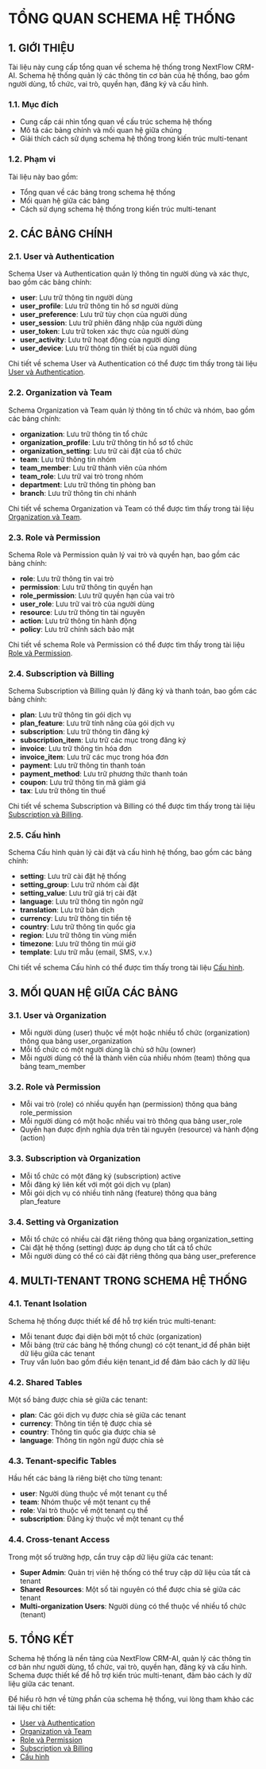 # TỔNG QUAN SCHEMA HỆ THỐNG

## 1. GIỚI THIỆU

Tài liệu này cung cấp tổng quan về schema hệ thống trong NextFlow CRM-AI. Schema hệ thống quản lý các thông tin cơ bản của hệ thống, bao gồm người dùng, tổ chức, vai trò, quyền hạn, đăng ký và cấu hình.

### 1.1. Mục đích

- Cung cấp cái nhìn tổng quan về cấu trúc schema hệ thống
- Mô tả các bảng chính và mối quan hệ giữa chúng
- Giải thích cách sử dụng schema hệ thống trong kiến trúc multi-tenant

### 1.2. Phạm vi

Tài liệu này bao gồm:

- Tổng quan về các bảng trong schema hệ thống
- Mối quan hệ giữa các bảng
- Cách sử dụng schema hệ thống trong kiến trúc multi-tenant

## 2. CÁC BẢNG CHÍNH

### 2.1. User và Authentication

Schema User và Authentication quản lý thông tin người dùng và xác thực, bao gồm các bảng chính:

- **user**: Lưu trữ thông tin người dùng
- **user_profile**: Lưu trữ thông tin hồ sơ người dùng
- **user_preference**: Lưu trữ tùy chọn của người dùng
- **user_session**: Lưu trữ phiên đăng nhập của người dùng
- **user_token**: Lưu trữ token xác thực của người dùng
- **user_activity**: Lưu trữ hoạt động của người dùng
- **user_device**: Lưu trữ thông tin thiết bị của người dùng

Chi tiết về schema User và Authentication có thể được tìm thấy trong tài liệu [User và Authentication](./user-authentication.md).

### 2.2. Organization và Team

Schema Organization và Team quản lý thông tin tổ chức và nhóm, bao gồm các bảng chính:

- **organization**: Lưu trữ thông tin tổ chức
- **organization_profile**: Lưu trữ thông tin hồ sơ tổ chức
- **organization_setting**: Lưu trữ cài đặt của tổ chức
- **team**: Lưu trữ thông tin nhóm
- **team_member**: Lưu trữ thành viên của nhóm
- **team_role**: Lưu trữ vai trò trong nhóm
- **department**: Lưu trữ thông tin phòng ban
- **branch**: Lưu trữ thông tin chi nhánh

Chi tiết về schema Organization và Team có thể được tìm thấy trong tài liệu [Organization và Team](./organization-team.md).

### 2.3. Role và Permission

Schema Role và Permission quản lý vai trò và quyền hạn, bao gồm các bảng chính:

- **role**: Lưu trữ thông tin vai trò
- **permission**: Lưu trữ thông tin quyền hạn
- **role_permission**: Lưu trữ quyền hạn của vai trò
- **user_role**: Lưu trữ vai trò của người dùng
- **resource**: Lưu trữ thông tin tài nguyên
- **action**: Lưu trữ thông tin hành động
- **policy**: Lưu trữ chính sách bảo mật

Chi tiết về schema Role và Permission có thể được tìm thấy trong tài liệu [Role và Permission](./role-permission.md).

### 2.4. Subscription và Billing

Schema Subscription và Billing quản lý đăng ký và thanh toán, bao gồm các bảng chính:

- **plan**: Lưu trữ thông tin gói dịch vụ
- **plan_feature**: Lưu trữ tính năng của gói dịch vụ
- **subscription**: Lưu trữ thông tin đăng ký
- **subscription_item**: Lưu trữ các mục trong đăng ký
- **invoice**: Lưu trữ thông tin hóa đơn
- **invoice_item**: Lưu trữ các mục trong hóa đơn
- **payment**: Lưu trữ thông tin thanh toán
- **payment_method**: Lưu trữ phương thức thanh toán
- **coupon**: Lưu trữ thông tin mã giảm giá
- **tax**: Lưu trữ thông tin thuế

Chi tiết về schema Subscription và Billing có thể được tìm thấy trong tài liệu [Subscription và Billing](./subscription-billing.md).

### 2.5. Cấu hình

Schema Cấu hình quản lý cài đặt và cấu hình hệ thống, bao gồm các bảng chính:

- **setting**: Lưu trữ cài đặt hệ thống
- **setting_group**: Lưu trữ nhóm cài đặt
- **setting_value**: Lưu trữ giá trị cài đặt
- **language**: Lưu trữ thông tin ngôn ngữ
- **translation**: Lưu trữ bản dịch
- **currency**: Lưu trữ thông tin tiền tệ
- **country**: Lưu trữ thông tin quốc gia
- **region**: Lưu trữ thông tin vùng miền
- **timezone**: Lưu trữ thông tin múi giờ
- **template**: Lưu trữ mẫu (email, SMS, v.v.)

Chi tiết về schema Cấu hình có thể được tìm thấy trong tài liệu [Cấu hình](./cau-hinh.md).

## 3. MỐI QUAN HỆ GIỮA CÁC BẢNG

### 3.1. User và Organization

- Mỗi người dùng (user) thuộc về một hoặc nhiều tổ chức (organization) thông qua bảng user_organization
- Mỗi tổ chức có một người dùng là chủ sở hữu (owner)
- Mỗi người dùng có thể là thành viên của nhiều nhóm (team) thông qua bảng team_member

### 3.2. Role và Permission

- Mỗi vai trò (role) có nhiều quyền hạn (permission) thông qua bảng role_permission
- Mỗi người dùng có một hoặc nhiều vai trò thông qua bảng user_role
- Quyền hạn được định nghĩa dựa trên tài nguyên (resource) và hành động (action)

### 3.3. Subscription và Organization

- Mỗi tổ chức có một đăng ký (subscription) active
- Mỗi đăng ký liên kết với một gói dịch vụ (plan)
- Mỗi gói dịch vụ có nhiều tính năng (feature) thông qua bảng plan_feature

### 3.4. Setting và Organization

- Mỗi tổ chức có nhiều cài đặt riêng thông qua bảng organization_setting
- Cài đặt hệ thống (setting) được áp dụng cho tất cả tổ chức
- Mỗi người dùng có thể có cài đặt riêng thông qua bảng user_preference

## 4. MULTI-TENANT TRONG SCHEMA HỆ THỐNG

### 4.1. Tenant Isolation

Schema hệ thống được thiết kế để hỗ trợ kiến trúc multi-tenant:

- Mỗi tenant được đại diện bởi một tổ chức (organization)
- Mỗi bảng (trừ các bảng hệ thống chung) có cột tenant_id để phân biệt dữ liệu giữa các tenant
- Truy vấn luôn bao gồm điều kiện tenant_id để đảm bảo cách ly dữ liệu

### 4.2. Shared Tables

Một số bảng được chia sẻ giữa các tenant:

- **plan**: Các gói dịch vụ được chia sẻ giữa các tenant
- **currency**: Thông tin tiền tệ được chia sẻ
- **country**: Thông tin quốc gia được chia sẻ
- **language**: Thông tin ngôn ngữ được chia sẻ

### 4.3. Tenant-specific Tables

Hầu hết các bảng là riêng biệt cho từng tenant:

- **user**: Người dùng thuộc về một tenant cụ thể
- **team**: Nhóm thuộc về một tenant cụ thể
- **role**: Vai trò thuộc về một tenant cụ thể
- **subscription**: Đăng ký thuộc về một tenant cụ thể

### 4.4. Cross-tenant Access

Trong một số trường hợp, cần truy cập dữ liệu giữa các tenant:

- **Super Admin**: Quản trị viên hệ thống có thể truy cập dữ liệu của tất cả tenant
- **Shared Resources**: Một số tài nguyên có thể được chia sẻ giữa các tenant
- **Multi-organization Users**: Người dùng có thể thuộc về nhiều tổ chức (tenant)

## 5. TỔNG KẾT

Schema hệ thống là nền tảng của NextFlow CRM-AI, quản lý các thông tin cơ bản như người dùng, tổ chức, vai trò, quyền hạn, đăng ký và cấu hình. Schema được thiết kế để hỗ trợ kiến trúc multi-tenant, đảm bảo cách ly dữ liệu giữa các tenant.

Để hiểu rõ hơn về từng phần của schema hệ thống, vui lòng tham khảo các tài liệu chi tiết:

- [User và Authentication](./user-authentication.md)
- [Organization và Team](./organization-team.md)
- [Role và Permission](./role-permission.md)
- [Subscription và Billing](./subscription-billing.md)
- [Cấu hình](./cau-hinh.md)
